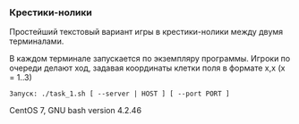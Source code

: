 ### Крестики-нолики
Простейший текстовый вариант игры в крестики-нолики между двумя терминалами.

В каждом терминале запускается по экземпляру программы. Игроки по очереди делают ход, задавая координаты клетки поля в формате x,x (x = 1..3)

```
Запуск: ./task_1.sh [ --server | HOST ] [ --port PORT ]
```

CentOS 7, GNU bash version 4.2.46
